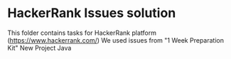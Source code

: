 # HackerRank Issues solution
This folder contains tasks for HackerRank platform (https://www.hackerrank.com/)
We used issues from "1 Week Preparation Kit"
New Project Java
